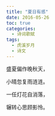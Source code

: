 ```yaml
---
title: "夏日有感"
date: 2016-05-26
toc: true
categories:
  - 诗词歌赋
tags:
  - 虎溪岁月
  - 诗文
---
```


盛夏偏作晚秋天，

小晴忽复雨涟涟。

一任灯花自消落，

辗转心思顾影怜。